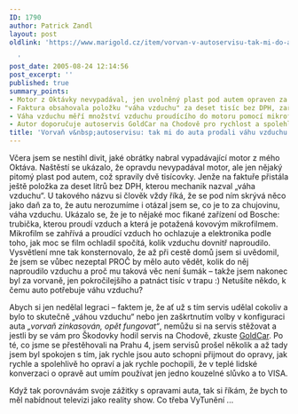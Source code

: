 ```yaml
---
ID: 1790
author: Patrick Zandl
layout: post
oldlink: 'https://www.marigold.cz/item/vorvan-v-autoservisu-tak-mi-do-auta-prodali-vahu-vzduchu

  '
post_date: 2005-08-24 12:14:56
post_excerpt: ''
published: true
summary_points:
- Motor z Oktávky nevypadával, jen uvolněný plast pod autem opraven za 2000 Kč.
- Faktura obsahovala položku "váha vzduchu" za deset tisíc bez DPH, zařízení od Bosche.
- Váha vzduchu měří množství vzduchu proudícího do motoru pomocí mikrofilmu.
- Autor doporučuje autoservis GoldCar na Chodově pro rychlost a spolehlivost.
title: 'Vorvaň v&nbsp;autoservisu: tak mi do auta prodali váhu vzduchu'
---
```


<p>Včera jsem se nestihl divit, jaké obrátky nabral vypadávající motor z mého Oktáva. Naštěstí se ukázalo, že opravdu nevypadával motor, ale jen nějaký pitomý plast pod autem, což spravily dvě tisícovky. Jenže na faktuře přistála ještě položka za deset litrů bez DPH, kterou mechanik nazval „váha vzduchu“. U takového názvu si člověk vždy říká, že se pod ním skrývá něco jako daň za to, že autu nerozumíme i otázal jsem se, co je to za chujovinu, váha vzduchu. Ukázalo se, že je to nějaké moc fikané zařízení od Bosche: trubička, kterou proudí vzduch a která je potažená kovovým mikrofilmem. Mikrofilm se zahřívá a proudící vzduch ho ochlazuje a elektronika podle toho, jak moc se film ochladil spočítá, kolik vzduchu dovnitř naproudilo. Vysvětlení mne tak konsternovalo, že až při cestě domů jsem si uvědomil, že jsem se vůbec nezeptal PROČ by mělo auto vědět, kolik do něj naproudilo vzduchu a proč mu taková věc není šumák – takže jsem nakonec byl za vorvaně, jen pokročilejšího a patnáct tisíc v trapu :) Netušíte někdo, k čemu auto potřebuje váhu vzduchu? </p>

<p>Abych si jen nedělal legraci – faktem je, že ať už s tím servis udělal cokoliv a bylo to skutečně „váhou vzduchu“ nebo jen zaškrtnutím volby v konfiguraci auta <em>„vorvaň zinkasován, opět fungovat“</em>, nemůžu si na servis stěžovat a jestli by se vám pro Škodovky hodil servis na Chodově, zkuste <a href="http://www.goldcar.cz/">GoldCar</a>. Po té, co jsme se přestěhovali na Prahu 4, jsem servisů prošel několik a až tady jsem byl spokojen s tím, jak rychle jsou auto schopni přijmout do opravy, jak rychle a spolehlivě ho opraví a jak rychle pochopili, že v teplé lidské konverzaci o opravě aut umím používat jen jedno kouzelné slůvko a to VISA.</p>

<p>Když tak porovnávám svoje zážitky s opravami auta, tak si říkám, že bych to měl nabídnout televizi jako reality show. Co třeba VyTunění ...
</p>
